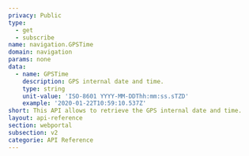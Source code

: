 ```yaml
---
privacy: Public
type:
  - get
  - subscribe
name: navigation.GPSTime
domain: navigation
params: none
data:
  - name: GPSTime
    description: GPS internal date and time.
    type: string
    unit-value: 'ISO-8601 YYYY-MM-DDThh:mm:ss.sTZD'
    example: '2020-01-22T10:59:10.537Z'
short: This API allows to retrieve the GPS internal date and time.
layout: api-reference
section: webportal
subsection: v2
categorie: API Reference
---
```


